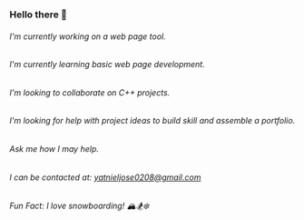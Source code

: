 ### Hello there :wave:

###### I'm currently working on a web page tool.
###### I'm currently learning basic web page development.
###### I'm looking to collaborate on C++ projects.
###### I'm looking for help with project ideas to build skill and assemble a portfolio.
###### Ask me how I may help.
###### I can be contacted at: yatnieljose0208@gmail.com
###### Fun Fact: I love snowboarding! 🏔️🏂❄️
